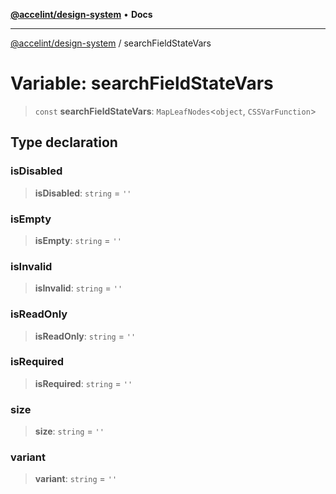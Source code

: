 [**@accelint/design-system**](../README.md) • **Docs**

***

[@accelint/design-system](../README.md) / searchFieldStateVars

# Variable: searchFieldStateVars

> `const` **searchFieldStateVars**: `MapLeafNodes`\<`object`, `CSSVarFunction`\>

## Type declaration

### isDisabled

> **isDisabled**: `string` = `''`

### isEmpty

> **isEmpty**: `string` = `''`

### isInvalid

> **isInvalid**: `string` = `''`

### isReadOnly

> **isReadOnly**: `string` = `''`

### isRequired

> **isRequired**: `string` = `''`

### size

> **size**: `string` = `''`

### variant

> **variant**: `string` = `''`
